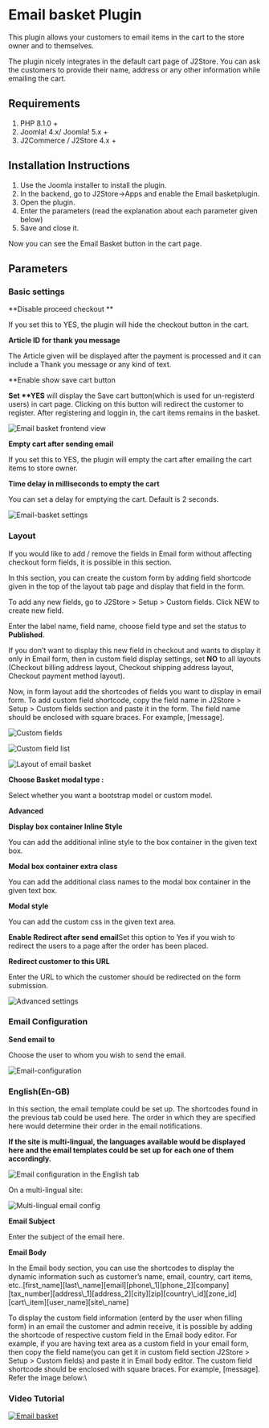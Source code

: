 # Email basket Plugin

This plugin allows your customers to email items in the cart to the store owner and to themselves.

The plugin nicely integrates in the default cart page of J2Store. You can ask the customers to provide their name, address or any other information while emailing the cart.

## Requirements <a href="#requirements" id="requirements"></a>

1. PHP 8.1.0 +
2. Joomla! 4.x/ Joomla! 5.x +
3. J2Commerce / J2Store 4.x +

## Installation Instructions <a href="#installation-instructions" id="installation-instructions"></a>

1. Use the Joomla installer to install the plugin.
2. In the backend, go to J2Store->Apps and enable the Email basketplugin.
3. Open the plugin.
4. Enter the parameters (read the explanation about each parameter given below)
5. Save and close it.

Now you can see the Email Basket button in the cart page.

## Parameters <a href="#parameters" id="parameters"></a>

### Basic settings <a href="#basic-settings" id="basic-settings"></a>

\*\*Disable proceed checkout \*\*

If you set this to YES, the plugin will hide the checkout button in the cart.

**Article ID for thank you message**

The Article given will be displayed after the payment is processed and it can include a Thank you message or any kind of text.

\*\*Enable show save cart button

**Set \*\*YES** will display the Save cart button(which is used for un-registerd users) in cart page. Clicking on this button will redirect the customer to register. After registering and loggin in, the cart items remains in the basket.

![Email basket frontend view](https://raw.githubusercontent.com/j2store/doc-images/master/apps/email-basket/email-basket-frontend.png)

**Empty cart after sending email**

If you set this to YES, the plugin will empty the cart after emailing the cart items to store owner.

**Time delay in milliseconds to empty the cart**

You can set a delay for emptying the cart. Default is 2 seconds.

![Email-basket settings](https://raw.githubusercontent.com/j2store/doc-images/master/apps/email-basket/email-basket-settings.png)

### Layout <a href="#layout" id="layout"></a>

If you would like to add / remove the fields in Email form without affecting checkout form fields, it is possible in this section.

In this section, you can create the custom form by adding field shortcode given in the top of the layout tab page and display that field in the form.

To add any new fields, go to J2Store > Setup > Custom fields. Click NEW to create new field.

Enter the label name, field name, choose field type and set the status to **Published**.

If you don’t want to display this new field in checkout and wants to display it only in Email form, then in custom field display settings, set **NO** to all layouts (Checkout billing address layout, Checkout shipping address layout, Checkout payment method layout).

Now, in form layout add the shortcodes of fields you want to display in email form. To add custom field shortcode, copy the field name in J2Store > Setup > Custom fields section and paste it in the form. The field name should be enclosed with square braces. For example, \[message].

![Custom fields](https://raw.githubusercontent.com/j2store/doc-images/master/apps/email-basket/email-basket-custom-field.png)

![Custom field list](https://raw.githubusercontent.com/j2store/doc-images/master/apps/email-basket/email-basket-custom-field-list.png)

![Layout of email basket](https://raw.githubusercontent.com/j2store/doc-images/master/apps/email-basket/email-basket-layout.png)

**Choose Basket modal type :**

Select whether you want a bootstrap model or custom model.

**Advanced**

**Display box container Inline Style**

You can add the additional inline style to the box container in the given text box.

**Modal box container extra class**

You can add the additional class names to the modal box container in the given text box.

**Modal style**

You can add the custom css in the given text area.

**Enable Redirect after send email**Set this option to Yes if you wish to redirect the users to a page after the order has been placed.

**Redirect customer to this URL**

Enter the URL to which the customer should be redirected on the form submission.

![Advanced settings](https://raw.githubusercontent.com/j2store/doc-images/master/apps/email-basket/email-basket-advanced-settings.png)

### Email Configuration <a href="#email-configuration" id="email-configuration"></a>

**Send email to**

Choose the user to whom you wish to send the email.

![Email-configuration](https://raw.githubusercontent.com/j2store/doc-images/master/apps/email-basket/email-basket-email-config.png)

### English(En-GB) <a href="#englishen-gb" id="englishen-gb"></a>

In this section, the email template could be set up. The shortcodes found in the previous tab could be used here. The order in which they are specified here would determine their order in the email notifications.

**If the site is multi-lingual, the languages available would be displayed here and the email templates could be set up for each one of them accordingly.**

![Email configuration in the English tab](https://raw.githubusercontent.com/j2store/doc-images/master/apps/email-basket/email-basket-email-shortcodes.png)

On a multi-lingual site:

![Multi-lingual email config](https://raw.githubusercontent.com/j2store/doc-images/master/apps/email-basket/email-basket-multi-ling.png)

**Email Subject**

Enter the subject of the email here.

**Email Body**

In the Email body section, you can use the shortcodes to display the dynamic information such as customer’s name, email, country, cart items, etc..\[first\_name]\[last\\\_name]\[email]\[phone\\\_1]\[phone\_2]\[company]\[tax\_number]\[address\\\_1]\[address\_2]\[city]\[zip]\[country\\\_id]\[zone\_id]\[cart\\\_item]\[user\_name]\[site\\\_name]

To display the custom field information (enterd by the user when filling form) in an email the customer and admin receive, it is possible by adding the shortcode of respective custom field in the Email body editor. For example, if you are having text area as a custom field in your email form, then copy the field name(you can get it in custom field section J2Store > Setup > Custom fields) and paste it in Email body editor. The custom field shortcode should be enclosed with square braces. For example, \[message]. Refer the image below:\\

### Video Tutorial <a href="#video-tutorial" id="video-tutorial"></a>

[![Email basket](https://img.youtube.com/vi/51J1UkeRu3Y/0.jpg)](https://youtu.be/IHpKrQI04Us)

